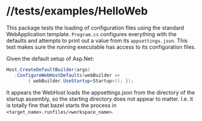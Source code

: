# //tests/examples/HelloWeb

This package tests the loading of configuration files using the standard WebApplication template. `Program.cs` configures everything with the defaults and attempts to print out a value from its `appsettings.json`. This test makes sure the running executable has access to its configuration files.

Given the default setup of Asp.Net:
```csharp
Host.CreateDefaultBuilder(args)
   .ConfigureWebHostDefaults(webBuilder => 
        { webBuilder.UseStartup<Startup>(); });
```

It appears the WebHost loads the appsettings.json from the directory of the startup assembly, so the starting directory does not appear to matter. I.e. it is totally fine that bazel starts the process in `<target_name>.runfiles/<workspace_name>`.

